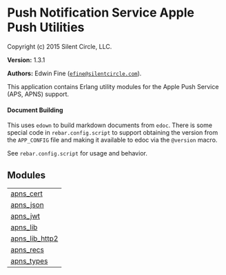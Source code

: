 

# Push Notification Service Apple Push Utilities #

Copyright (c) 2015 Silent Circle, LLC.

__Version:__ 1.3.1

__Authors:__ Edwin Fine ([`efine@silentcircle.com`](mailto:efine@silentcircle.com)).

This application contains Erlang utility modules for the Apple Push Service
(APS, APNS) support.


#### <a name="Document_Building">Document Building</a> ####

This uses `edown` to build markdown documents from `edoc`.  There is some
special code in `rebar.config.script` to support obtaining the version from the
`APP_CONFIG` file and making it available to edoc via the `@version` macro.

See `rebar.config.script` for usage and behavior.


## Modules ##


<table width="100%" border="0" summary="list of modules">
<tr><td><a href="apns_cert.md" class="module">apns_cert</a></td></tr>
<tr><td><a href="apns_json.md" class="module">apns_json</a></td></tr>
<tr><td><a href="apns_jwt.md" class="module">apns_jwt</a></td></tr>
<tr><td><a href="apns_lib.md" class="module">apns_lib</a></td></tr>
<tr><td><a href="apns_lib_http2.md" class="module">apns_lib_http2</a></td></tr>
<tr><td><a href="apns_recs.md" class="module">apns_recs</a></td></tr>
<tr><td><a href="apns_types.md" class="module">apns_types</a></td></tr></table>

